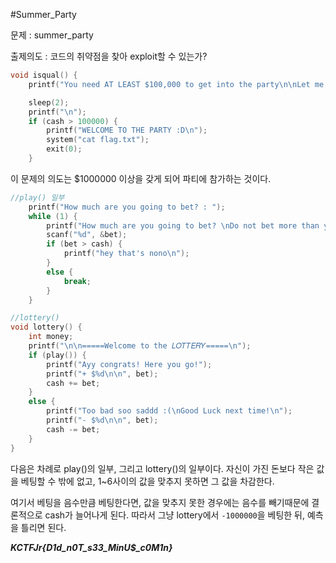 #Summer_Party





문제 : summer_party



출제의도 : 코드의 취약점을 찾아 exploit할 수 있는가?






```c
void isqual() {
	printf("You need AT LEAST $100,000 to get into the party\n\nLet me see...");

	sleep(2);
	printf("\n");
	if (cash > 100000) {
		printf("WELCOME TO THE PARTY :D\n");
		system("cat flag.txt");
		exit(0);
	}
```
  
  
  
  
이 문제의 의도는 $1000000 이상을 갖게 되어 파티에 참가하는 것이다.



```c
//play() 일부
	printf("How much are you going to bet? : ");
	while (1) {
		printf("How much are you going to bet? \nDo not bet more than you have: ");
		scanf("%d", &bet);
		if (bet > cash) {
			printf("hey that's nono\n");
		}
		else {
			break;
		}
	}
```


```c
//lottery()
void lottery() {
	int money;
	printf("\n\n=====Welcome to the 𝐿𝑂𝑇𝑇𝐸𝑅𝑌=====\n");
	if (play()) {
		printf("Ayy congrats! Here you go!");
		printf("+ $%d\n\n", bet);
		cash += bet;
	}
	else {
		printf("Too bad soo saddd :(\nGood Luck next time!\n");
		printf("- $%d\n\n", bet);
		cash -= bet;
	}
}
```


다음은 차례로 play()의 일부, 그리고 lottery()의 일부이다. 자신이 가진 돈보다 작은 값을 베팅할 수 밖에 없고, 1~6사이의 값을 맞추지 못하면 그 값을 차감한다.


여기서 베팅을 음수만큼 베팅한다면, 값을 맞추지 못한 경우에는 음수를 빼기때문에 결론적으로 cash가 늘어나게 된다. 따라서 그냥 lottery에서 `-1000000`을 베팅한 뒤, 예측을 틀리면 된다.






***KCTFJr{D1d_n0T_s33_MinU$_c0M1n}***

